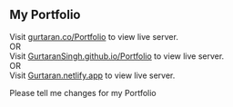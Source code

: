 <h2><b>My Portfolio</b></h2>


Visit <a href="https://gurtaran.co">gurtaran.co/Portfolio</a> to view live server.<br>OR<br>
Visit <a href="https://gurtaransingh.github.io/Portfolio/">GurtaranSingh.github.io/Portfolio</a> to view live server.<br>OR<br>
Visit <a href="https://gurtaran.netlify.app">Gurtaran.netlify.app</a> to view live server.

Please tell me changes for my Portfolio

